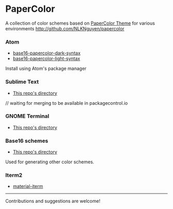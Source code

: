 # PaperColor
A collection of color schemes based on [PaperColor Theme](http://github.com/NLKNguyen/papercolor-theme) for various environments http://github.com/NLKNguyen/papercolor

### Atom
* [base16-papercolor-dark-syntax](https://atom.io/themes/base16-papercolor-dark-syntax)
* [base16-papercolor-light-syntax](https://atom.io/themes/base16-papercolor-light-syntax)

Install using Atom's package manager

### Sublime Text
* [This repo's directory](https://github.com/NLKNguyen/papercolor/tree/master/textmate)

// waiting for merging to be available in packagecontrol.io

### GNOME Terminal
* [This repo's directory](https://github.com/NLKNguyen/papercolor/tree/master/gnome-terminal)

### Base16 schemes
* [This repo's directory](https://github.com/NLKNguyen/papercolor/tree/master/base16-builder-schemes) 

Used for generating other color schemes.

### Iterm2
* [material-iterm](https://github.com/stoeffel/material-iterm)



------
Contributions and suggestions are welcome!
